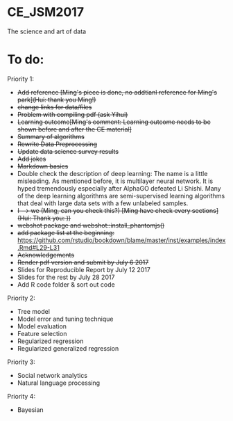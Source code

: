 # CE_JSM2017
The science and art of data

# To do:

Priority 1:

- ~~Add reference [Ming's piece is done, no addtianl reference for Ming's park](Hui: thank you Ming!)~~
- ~~change links for data/files~~
- ~~Problem with compiling pdf (ask Yihui)~~
- ~~Learning outcome[Ming's comment: Learning outcome needs to be shown before and after the CE material]~~ 
- ~~Summary of algorithms~~
- ~~Rewrite Data Preprocessing~~
- ~~Update data science survey results~~
- ~~Add jokes~~
- ~~Markdown basics~~
- Double check the description of deep learning: The name is a little misleading. As mentioned before, it is multilayer neural network. It is hyped tremendously especially after AlphaGO defeated Li Shishi. Many of the deep learning algorithms are semi-supervised learning algorithms that deal with large data sets with a few unlabeled samples. 
- ~~I --> we (Ming, can you check this?) [Ming have check every sections] (Hui: Thank you: ))~~
- ~~webshot package and webshot::install_phantomjs()~~
- ~~add package list at the beginning:~~ https://github.com/rstudio/bookdown/blame/master/inst/examples/index.Rmd#L29-L31 
- ~~Acknowledgements~~
- ~~Render pdf version and submit by July 6 2017~~
- Slides for Reproducible Report by July 12 2017
- Slides for the rest by July 28 2017
- Add R code folder & sort out code 


Priority 2: 

- Tree model 
- Model error and tuning technique
- Model evaluation
- Feature selection
- Regularized regression
- Regularized generalized regression

Priority 3:

- Social network analytics
- Natural language processing

Priority 4:
- Bayesian
